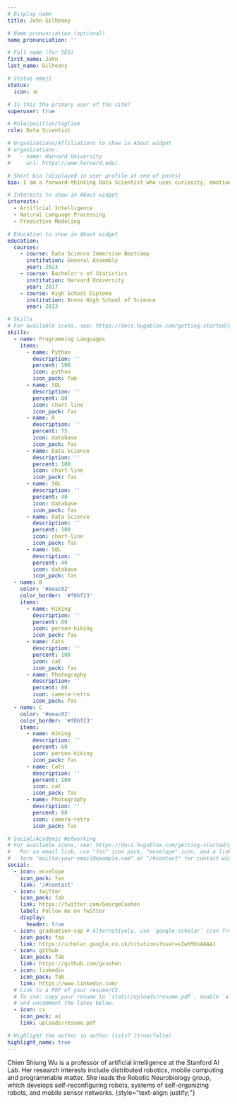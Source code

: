 ```yaml
---
# Display name
title: John Gilheany

# Name pronunciation (optional)
name_pronunciation: ''

# Full name (for SEO)
first_name: John
last_name: Gilheany

# Status emoji
status:
  icon: 📊

# Is this the primary user of the site?
superuser: true

# Role/position/tagline
role: Data Scientist

# Organizations/Affiliations to show in About widget
# organizations:
#   - name: Harvard University
#     url: https://www.harvard.edu/

# Short bio (displayed in user profile at end of posts)
bio: I am a forward-thinking Data Scientist who uses curiosity, emotional intelligence, creativity, and efficiency to tell stories with data. My background as an investment professional allows me to deliver value through efficient processes, critical thinking, problem solving, and resourceful expertise. I enjoy applying the scientific process to solve real-world problems and to have a positive impact.

# Interests to show in About widget
interests:
  - Artificial Intelligence
  - Natural Language Processing
  - Predictive Modeling

# Education to show in About widget
education:
  courses:
    - course: Data Science Immersive Bootcamp
      institution: General Assembly
      year: 2023
    - course: Bachelor's of Statistics
      institution: Harvard University
      year: 2017
    - course: High School Diploma
      institution: Bronx High School of Science
      year: 2013

# Skills
# For available icons, see: https://docs.hugoblox.com/getting-started/page-builder/#icons
skills:
  - name: Programming Languages
    items:
      - name: Python
        description: ''
        percent: 100
        icon: python
        icon_pack: fab
      - name: SQL
        description: ''
        percent: 80
        icon: chart-line
        icon_pack: fas
      - name: R
        description: ''
        percent: 75
        icon: database
        icon_pack: fas
      - name: Data Science
        description: ''
        percent: 100
        icon: chart-line
        icon_pack: fas
      - name: SQL
        description: ''
        percent: 40
        icon: database
        icon_pack: fas
      - name: Data Science
        description: ''
        percent: 100
        icon: chart-line
        icon_pack: fas
      - name: SQL
        description: ''
        percent: 40
        icon: database
        icon_pack: fas  
  - name: B
    color: '#eeac02'
    color_border: '#f0bf23'
    items:
      - name: Hiking
        description: ''
        percent: 60
        icon: person-hiking
        icon_pack: fas
      - name: Cats
        description: ''
        percent: 100
        icon: cat
        icon_pack: fas
      - name: Photography
        description: ''
        percent: 80
        icon: camera-retro
        icon_pack: fas
  - name: C
    color: '#eeac02'
    color_border: '#f0bf23'
    items:
      - name: Hiking
        description: ''
        percent: 60
        icon: person-hiking
        icon_pack: fas
      - name: Cats
        description: ''
        percent: 100
        icon: cat
        icon_pack: fas
      - name: Photography
        description: ''
        percent: 80
        icon: camera-retro
        icon_pack: fas

# Social/Academic Networking
# For available icons, see: https://docs.hugoblox.com/getting-started/page-builder/#icons
#   For an email link, use "fas" icon pack, "envelope" icon, and a link in the
#   form "mailto:your-email@example.com" or "/#contact" for contact widget.
social:
  - icon: envelope
    icon_pack: fas
    link: '/#contact'
  - icon: twitter
    icon_pack: fab
    link: https://twitter.com/GeorgeCushen
    label: Follow me on Twitter
    display:
      header: true
  - icon: graduation-cap # Alternatively, use `google-scholar` icon from `ai` icon pack
    icon_pack: fas
    link: https://scholar.google.co.uk/citations?user=sIwtMXoAAAAJ
  - icon: github
    icon_pack: fab
    link: https://github.com/gcushen
  - icon: linkedin
    icon_pack: fab
    link: https://www.linkedin.com/
  # Link to a PDF of your resume/CV.
  # To use: copy your resume to `static/uploads/resume.pdf`, enable `ai` icons in `params.yaml`,
  # and uncomment the lines below.
  - icon: cv
    icon_pack: ai
    link: uploads/resume.pdf

# Highlight the author in author lists? (true/false)
highlight_name: true
---
```


Chien Shiung Wu is a professor of artificial intelligence at the Stanford AI Lab. Her research interests include distributed robotics, mobile computing and programmable matter. She leads the Robotic Neurobiology group, which develops self-reconfiguring robots, systems of self-organizing robots, and mobile sensor networks.
{style="text-align: justify;"}
